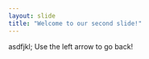 ```yaml
---
layout: slide
title: "Welcome to our second slide!"
---
```

asdfjkl;
Use the left arrow to go back!

